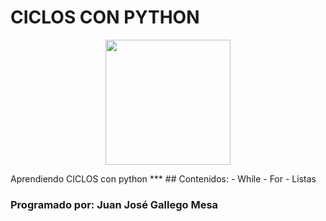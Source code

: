 # CICLOS CON PYTHON
<p align="center">
  <img width="200" height="200" src="https://miro.medium.com/max/896/1*lrS6GCK1qBVqLZtU5nZHBg.png">
</p>
Aprendiendo CICLOS con python
***
## Contenidos:
- While
- For
- Listas

### Programado por: Juan José Gallego Mesa 

